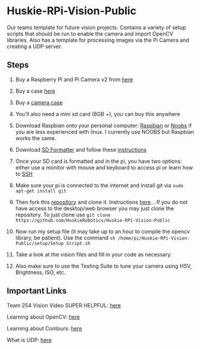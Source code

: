 # Huskie-RPi-Vision-Public
Our teams template for future vision projects. Contains a variety of setup scripts that should be run to enable the camera and import OpenCV libraries. Also has a template for processing images via the Pi Camera and creating a UDP server. 


## Steps

1. Buy a Raspberry Pi and Pi Camera v2 from [here](https://www.raspberrypi.org/products/)

2. Buy a case [here](https://www.amazon.com/Raspberry-Model-Protective-Heatsinks-Clear/dp/B01CDVSBPO/ref=sr_1_4?s=electronics&ie=UTF8&qid=1501820103&sr=1-4&keywords=raspberry+pi+case)

3. Buy a [camera case](https://www.amazon.com/Latest-Raspberry-Camera-Case-Megapixel/dp/B00IJZJKK4/ref=sr_1_2?s=electronics&ie=UTF8&qid=1501820315&sr=1-2&keywords=camera+case+raspberry+pi)

4. You'll also need a mini sd card (8GB +), you can buy this anywhere

5. Download Raspbian onto your personal computer: [Raspbian](https://www.raspberrypi.org/downloads/raspbian/) or [Noobs](https://www.raspberrypi.org/downloads/noobs/) if you are less experienced with linux. I currently use NOOBS but Raspbian works the same.

6. Download [SD Formatter](https://www.sdcard.org/downloads/formatter_4/) and follow these [instructions](https://www.raspberrypi.org/documentation/installation/noobs.md)

7. Once your SD card is formatted and in the pi, you have two options: either use a monitor with mouse and keyboard to access pi or learn how to [SSH](https://www.raspberrypi.org/documentation/remote-access/ssh/README.md)

8. Make sure your pi is connected to the internet and install git via ```sudo apt-get install git```

9. Then fork this [repository](https://github.com/HuskieRobotics/Huskie-RPi-Vision-Public) and clone it. Instructions [here](https://guides.github.com/activities/forking/)... If you do not have access to the desktop/web browser you may just clone the repository.
To just clone use ```git clone https://github.com/HuskieRobotics/Huskie-RPi-Vision-Public```

10. Now run my setup file (it may take up to an hour to compile the opencv library, be patient). Use the command ```sh /home/pi/Huskie-RPi-Vision-Public/setup/Setup Script.sh```

11. Take a look at the vision files and fill in your code as necessary. 

12. Also make sure to use the Testing Suite to tune your camera using HSV, Brightness, ISO, etc. 

## Important Links

Team 254 Vision Video SUPER HELPFUL: [here](https://www.team254.com/documents/vision-control/)

Learning about OpenCV: [here](http://docs.opencv.org/3.1.0/d2/d96/tutorial_py_table_of_contents_imgproc.html)

Learning about Contours: [here](http://docs.opencv.org/3.1.0/d3/d05/tutorial_py_table_of_contents_contours.html)

What is UDP: [here](http://searchmicroservices.techtarget.com/definition/UDP-User-Datagram-Protocol)

